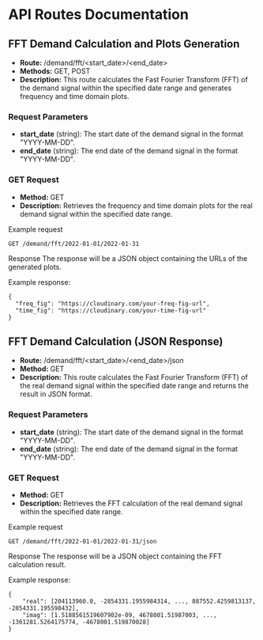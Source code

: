 # API Routes Documentation

## FFT Demand Calculation and Plots Generation
- **Route:** /demand/fft/<start_date>/<end_date>
- **Methods:** GET, POST
- **Description:** This route calculates the Fast Fourier Transform (FFT) of the demand signal within the specified date range and generates frequency and time domain plots.

### Request Parameters
- **start_date** (string): The start date of the demand signal in the format "YYYY-MM-DD".
- **end_date** (string): The end date of the demand signal in the format "YYYY-MM-DD".

### GET Request
- **Method:** GET
- **Description:** Retrieves the frequency and time domain plots for the real demand signal within the specified date range.

Example request
```
GET /demand/fft/2022-01-01/2022-01-31
```

Response
The response will be a JSON object containing the URLs of the generated plots.

Example response:
```
{
  "freq_fig": "https://cloudinary.com/your-freq-fig-url",
  "time_fig": "https://cloudinary.com/your-time-fig-url"
}
```

## FFT Demand Calculation (JSON Response)
- **Route:** /demand/fft/<start_date>/<end_date>/json
- **Method:** GET
- **Description:** This route calculates the Fast Fourier Transform (FFT) of the real demand signal within the specified date range and returns the result in JSON format.

### Request Parameters
- **start_date** (string): The start date of the demand signal in the format "YYYY-MM-DD".
- **end_date** (string): The end date of the demand signal in the format "YYYY-MM-DD".

### GET Request
- **Method:** GET
- **Description:** Retrieves the FFT calculation of the real demand signal within the specified date range.

Example request
```
GET /demand/fft/2022-01-01/2022-01-31/json
```

Response
The response will be a JSON object containing the FFT calculation result.

Example response:
```
{
    "real": [204113960.0, -2854331.1955984314, ..., 887552.4259813137, -2854331.195598432],
    "imag": [1.5188561519607902e-09, 4678001.51987003, ..., -1361281.5264175774, -4678001.519870028]
}
```
